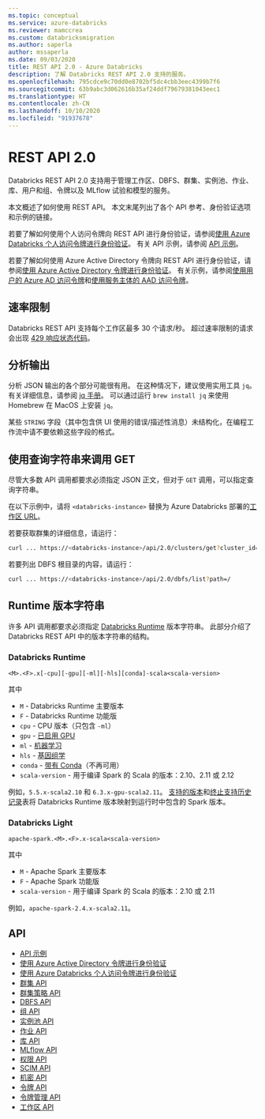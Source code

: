```yaml
---
ms.topic: conceptual
ms.service: azure-databricks
ms.reviewer: mamccrea
ms.custom: databricksmigration
ms.author: saperla
author: mssaperla
ms.date: 09/03/2020
title: REST API 2.0 - Azure Databricks
description: 了解 Databricks REST API 2.0 支持的服务。
ms.openlocfilehash: 795cdce9c70dd0e8702bf5dc4cbb3eec4399b7f6
ms.sourcegitcommit: 63b9abc3d062616b35af24ddf79679381043eec1
ms.translationtype: HT
ms.contentlocale: zh-CN
ms.lasthandoff: 10/10/2020
ms.locfileid: "91937678"
---
```

# <a name="rest-api-20"></a><a id="rest-api-20"> </a><a id="rest-api-v2"> </a>REST API 2.0

Databricks REST API 2.0 支持用于管理工作区、DBFS、群集、实例池、作业、库、用户和组、令牌以及 MLflow 试验和模型的服务。

本文概述了如何使用 REST API。 本文末尾列出了各个 API 参考、身份验证选项和示例的链接。

若要了解如何使用个人访问令牌向 REST API 进行身份验证，请参阅[使用 Azure Databricks 个人访问令牌进行身份验证](authentication.md)。 有关 API 示例，请参阅 [API 示例](examples.md)。

若要了解如何使用 Azure Active Directory 令牌向 REST API 进行身份验证，请参阅[使用 Azure Active Directory 令牌进行身份验证](aad/index.md)。 有关示例，请参阅[使用用户的 Azure AD 访问令牌](aad/app-aad-token.md#use-token)和[使用服务主体的 AAD 访问令牌](aad/service-prin-aad-token.md#use-token)。

## <a name="rate-limits"></a>速率限制

Databricks REST API 支持每个工作区最多 30 个请求/秒。 超过速率限制的请求会出现 [429 响应状态代码](https://developer.mozilla.org/docs/Web/HTTP/Status/429)。

## <a name="parse-output"></a>分析输出

分析 JSON 输出的各个部分可能很有用。 在这种情况下，建议使用实用工具 `jq`。 有关详细信息，请参阅 [jq 手册](https://stedolan.github.io/jq/manual/)。 可以通过运行 `brew install jq` 来使用 Homebrew 在 MacOS 上安装 `jq`。

某些 `STRING` 字段（其中包含供 UI 使用的错误/描述性消息）未结构化，在编程工作流中请不要依赖这些字段的格式。

## <a name="invoke-a-get-using-a-query-string"></a>使用查询字符串来调用 GET

尽管大多数 API 调用都要求必须指定 JSON 正文，但对于 `GET` 调用，可以指定查询字符串。

在以下示例中，请将 `<databricks-instance>` 替换为 Azure Databricks 部署的[工作区 URL](../../../workspace/workspace-details.md#workspace-url)。

若要获取群集的详细信息，请运行：

```bash
curl ... https://<databricks-instance>/api/2.0/clusters/get?cluster_id=<cluster-id>
```

若要列出 DBFS 根目录的内容，请运行：

```bash
curl ... https://<databricks-instance>/api/2.0/dbfs/list?path=/
```

## <a name="runtime-version-strings"></a><a id="programmatic-version"> </a><a id="runtime-version-strings"> </a>Runtime 版本字符串

许多 API 调用都要求必须指定 [Databricks Runtime](../../../runtime/index.md) 版本字符串。 此部分介绍了 Databricks REST API 中的版本字符串的结构。

### <a name="databricks-runtime"></a>Databricks Runtime

```
<M>.<F>.x[-cpu][-gpu][-ml][-hls][conda]-scala<scala-version>
```

其中

* `M` - Databricks Runtime 主要版本
* `F` - Databricks Runtime 功能版
* `cpu` - CPU 版本（只包含 `-ml`）
* `gpu` - [已启用 GPU](../../../clusters/gpu.md#gpu-clusters)
* `ml` - [机器学习](../../../runtime/mlruntime.md#mlruntime)
* `hls` - [基因组学](../../../runtime/genomicsruntime.md#dbr-genomics)
* `conda` - [带有 Conda](../../../runtime/conda.md#condaruntime)（不再可用）
* `scala-version` - 用于编译 Spark 的 Scala 的版本：2.10、2.11 或 2.12

例如，`5.5.x-scala2.10` 和 `6.3.x-gpu-scala2.11`。 [支持的版本](../../../release-notes/runtime/releases.md#supported-list)和[终止支持历史记录](../../../release-notes/runtime/releases.md#unsupported-list)表将 Databricks Runtime 版本映射到运行时中包含的 Spark 版本。

### <a name="databricks-light"></a>Databricks Light

```
apache-spark.<M>.<F>.x-scala<scala-version>
```

其中

* `M` - Apache Spark 主要版本
* `F` - Apache Spark 功能版
* `scala-version` - 用于编译 Spark 的 Scala 的版本：2.10 或 2.11

例如，`apache-spark-2.4.x-scala2.11`。

## <a name="apis"></a>API

* [API 示例](examples.md)
* [使用 Azure Active Directory 令牌进行身份验证](aad/index.md)
* [使用 Azure Databricks 个人访问令牌进行身份验证](authentication.md)
* [群集 API](clusters.md)
* [群集策略 API](policies.md)
* [DBFS API](dbfs.md)
* [组 API](groups.md)
* [实例池 API](instance-pools.md)
* [作业 API](jobs.md)
* [库 API](libraries.md)
* [MLflow API](mlflow.md)
* [权限 API](permissions.md)
* [SCIM API](scim/index.md)
* [机密 API](secrets.md)
* [令牌 API](tokens.md)
* [令牌管理 API](token-management.md)
* [工作区 API](workspace.md)